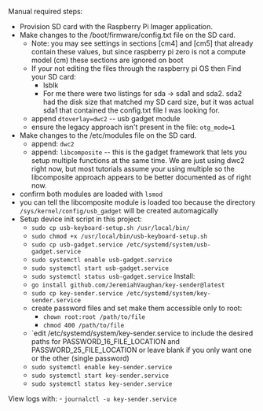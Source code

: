 Manual required steps:
 - Provision SD card with the Raspberry Pi Imager application.
 - Make changes to the /boot/firmware/config.txt file on the SD card.
    - Note: you may see settings in sections [cm4] and [cm5] that already contain these values, but since raspberry pi zero is not a compute model (cm) these sections are ignored on boot
    - If your not editing the files through the raspberry pi OS then Find your SD card:
        - lsblk
        - For me there were two listings for sda -> sda1 and sda2. sda2 had the disk size that matched my SD card size, but it was actual sda1 that contained the config.txt file I was looking for.
    - append `dtoverlay=dwc2` -- usb gadget module
    - ensure the legacy approach isn't present in the file: `otg_mode=1`
 - Make changes to the /etc/modules file on the SD card.
    - append: `dwc2`
    - append: `libcomposite` -- this is the gadget framework that lets you setup multiple functions at the same time. We are just using dwc2 right now, but most tutorials assume your using multiple so the libcomposite approach appears to be better documented as of right now.
 - confirm both modules are loaded with `lsmod`
 - you can tell the libcomposite module is loaded too because the directory `/sys/kernel/config/usb_gadget` will be created automagically
 - Setup device init script in this project:
    - `sudo cp usb-keyboard-setup.sh /usr/local/bin/`
    - `sudo chmod +x /usr/local/bin/usb-keyboard-setup.sh`
    - `sudo cp usb-gadget.service /etc/systemd/system/usb-gadget.service`
    - `sudo systemctl enable usb-gadget.service`
    - `sudo systemctl start usb-gadget.service`
    - `sudo systemctl status usb-gadget.service`
Install:
    - `go install github.com/JeremiahVaughan/key-sender@latest`
    - `sudo cp key-sender.service /etc/systemd/system/key-sender.service`
    -  create password files and set make them accessible only to root:
        - `chown root:root /path/to/file`
        - `chmod 400 /path/to/file` 
    - `edit /etc/systemd/system/key-sender.service to include the desired paths for PASSWORD_16_FILE_LOCATION and PASSWORD_25_FILE_LOCATION or leave blank if you only want one or the other (single password)
    - `sudo systemctl enable key-sender.service`
    - `sudo systemctl start key-sender.service`
    - `sudo systemctl status key-sender.service`

View logs with:
    - `journalctl -u key-sender.service`
